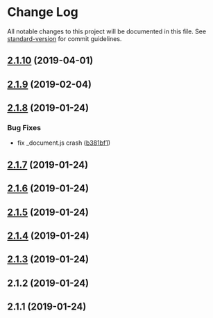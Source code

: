 # Change Log

All notable changes to this project will be documented in this file. See [standard-version](https://github.com/conventional-changelog/standard-version) for commit guidelines.

<a name="2.1.10"></a>
## [2.1.10](http://next-css-unpluggable/compare/v2.1.9...v2.1.10) (2019-04-01)



<a name="2.1.9"></a>
## [2.1.9](http://next-css-unpluggable/compare/v2.1.8...v2.1.9) (2019-02-04)



<a name="2.1.8"></a>
## [2.1.8](http://next-css-unpluggable/compare/v2.1.7...v2.1.8) (2019-01-24)


### Bug Fixes

* fix _document.js crash ([b381bf1](http://next-css-unpluggable/commits/b381bf1))



<a name="2.1.7"></a>
## [2.1.7](https://github.com/uncleseneca/next-css/compare/v2.1.6...v2.1.7) (2019-01-24)



<a name="2.1.6"></a>
## [2.1.6](https://github.com/uncleseneca/next-css/compare/v2.1.5...v2.1.6) (2019-01-24)



<a name="2.1.5"></a>
## [2.1.5](https://github.com/uncleseneca/next-css/compare/v2.1.4...v2.1.5) (2019-01-24)



<a name="2.1.4"></a>
## [2.1.4](https://github.com/uncleseneca/next-css/compare/v2.1.3...v2.1.4) (2019-01-24)



<a name="2.1.3"></a>
## [2.1.3](https://github.com/uncleseneca/next-css/compare/v2.1.2...v2.1.3) (2019-01-24)



<a name="2.1.2"></a>
## 2.1.2 (2019-01-24)



<a name="2.1.1"></a>
## 2.1.1 (2019-01-24)
